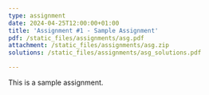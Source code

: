 ```yaml
---
type: assignment
date: 2024-04-25T12:00:00+01:00
title: 'Assignment #1 - Sample Assignment'
pdf: /static_files/assignments/asg.pdf
attachment: /static_files/assignments/asg.zip
solutions: /static_files/assignments/asg_solutions.pdf

---
```

This is a sample assignment.
